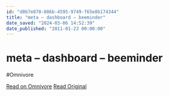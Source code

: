```yaml
---
id: "d0b7e070-086b-4595-9749-f65e8b174344"
title: "meta – dashboard – beeminder"
date_saved: "2024-03-06 14:52:39"
date_published: "2011-01-23 00:00:00"
---
```


# meta – dashboard – beeminder
#Omnivore

[Read on Omnivore](https://omnivore.app/me/meta-dashboard-beeminder-18e14408f0b)
[Read Original](https://www.beeminder.com/meta)

